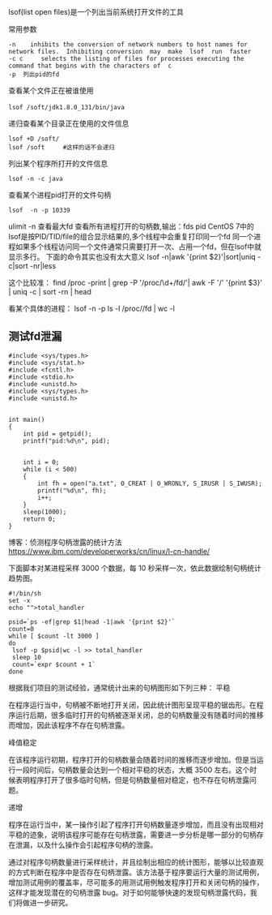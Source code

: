 lsof(list open files)是一个列出当前系统打开文件的工具

常用参数
```
-n    inhibits the conversion of network numbers to host names for network files.  Inhibiting conversion  may  make  lsof  run  faster
-c c     selects the listing of files for processes executing the command that begins with the characters of  c
-p  列出pid的fd
```




查看某个文件正在被谁使用
```
lsof /soft/jdk1.8.0_131/bin/java　　
```


递归查看某个目录正在使用的文件信息
```
lsof +D /soft/
lsof /soft     #这样的话不会递归
```
列出某个程序所打开的文件信息 
```
lsof -n -c java
```
查看某个进程pid打开的文件句柄
```
lsof  -n -p 10339 
```


ulimit -n 查看最大fd
查看所有进程打开的句柄数,输出：fds pid
CentOS 7中的lsof是按PID/TID/file的组合显示结果的,多个线程中会重复打印同一个fd
同一个进程如果多个线程访问同一个文件通常只需要打开一次、占用一个fd，但在lsof中就显示多行。
下面的命令其实也没有太大意义
lsof -n|awk '{print $2}'|sort|uniq -c|sort -nr|less


这个比较准：
find /proc -print | grep -P '/proc/\d+/fd/'| awk -F '/' '{print $3}' | uniq -c | sort -rn | head




看某个具体的进程：
    lsof -n -p <pid>
    ls -l /proc/<pid>/fd | wc -l






## 测试fd泄漏
```
#include <sys/types.h>
#include <sys/stat.h>
#include <fcntl.h>
#include <stdio.h>
#include <unistd.h>
#include <sys/types.h>
#include <unistd.h>


int main()
{
    int pid = getpid();
    printf("pid:%d\n", pid);


    int i = 0;
    while (i < 500)
    {
        int fh = open("a.txt", O_CREAT | O_WRONLY, S_IRUSR | S_IWUSR);
        printf("%d\n", fh);
        i++;
    }
    sleep(1000);
    return 0;
}
```
博客：侦测程序句柄泄露的统计方法
https://www.ibm.com/developerworks/cn/linux/l-cn-handle/


下面脚本对某进程采样 3000 个数据，每 10 秒采样一次，依此数据绘制句柄统计趋势图。
```
#!/bin/sh 
set -x 
echo "">total_handler 
 
psid=`ps -ef|grep $1|head -1|awk '{print $2}'` 
count=0 
while [ $count -lt 3000 ] 
do 
 lsof -p $psid|wc -l >> total_handler 
 sleep 10 
 count=`expr $count + 1` 
done
```
根据我们项目的测试经验，通常统计出来的句柄图形如下列三种：
平稳

在程序运行当中，句柄被不断地打开关闭，因此统计图形呈现平稳的锯齿形。在程序运行后期，很多临时打开的句柄被逐渐关闭，总的句柄数量没有随着时间的推移而增加，因此该程序不存在句柄泄露。


峰值稳定

在该程序运行初期，程序打开的句柄数量会随着时间的推移而逐步增加。但是当运行一段时间后，句柄数量会达到一个相对平稳的状态，大概 3500 左右。这个时候表明程序打开了很多临时句柄，但是句柄数量相对稳定，也不存在句柄泄露问题。


递增

程序在运行当中，某一操作引起了程序打开句柄数量逐步增加，而且没有出现相对平稳的迹象，说明该程序可能存在句柄泄露，需要进一步分析是哪一部分的句柄存在泄漏，以及什么操作会引起程序句柄的泄露。


通过对程序句柄数量进行采样统计，并且绘制出相应的统计图形，能够以比较直观的方式判断在程序中是否存在句柄泄露。该方法基于程序要运行大量的测试用例，增加测试用例的覆盖率，尽可能多的用测试用例触发程序打开和关闭句柄的操作，这样才能发现潜在的句柄泄露 bug。对于如何能够快速的发现句柄泄露代码，我们将做进一步研究。






















